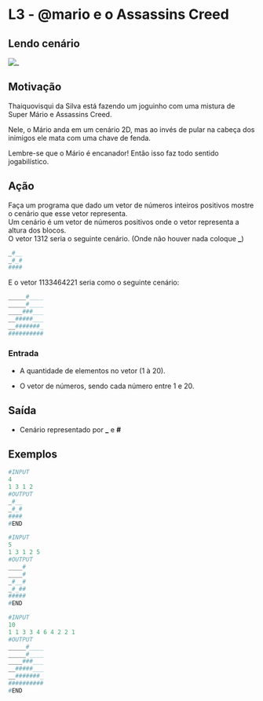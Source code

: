 # L3 - @mario e o Assassins Creed

## Lendo cenário

![_](cover.jpg)

## Motivação

Thaiquovisqui da Silva está fazendo um joguinho com uma mistura de Super Mário e Assassins Creed.

Nele, o Mário anda em um cenário 2D, mas ao invés de pular na cabeça dos inimigos ele mata com uma chave de fenda.  

Lembre-se que o Mário é encanador! Então isso faz todo sentido jogabilístico.

## Ação  

Faça um programa que dado um vetor de números inteiros positivos mostre o cenário que esse vetor representa.  
Um cenário é um vetor de números positivos onde o vetor representa a altura dos blocos.  
O vetor 1312 seria o seguinte cenário. (Onde não houver nada coloque  **\_**)

```py
_#__
_#_#
####
```

E o vetor 1133464221 seria como o seguinte cenário:

```py
_____#____
_____#____
____###___
__#####___
__#######_
##########
```

### Entrada

- A quantidade de elementos no vetor (1 à 20).  

- O vetor de números, sendo cada número entre 1 e 20.  

## Saída

- Cenário representado por  **\_**  e  **#**

## Exemplos

``` py
#INPUT
4
1 3 1 2
#OUTPUT
_#__
_#_#
####
#END
```

```py
#INPUT
5
1 3 1 2 5
#OUTPUT
____#
____#
_#__#
_#_##
#####
#END
```

```py
#INPUT
10
1 1 3 3 4 6 4 2 2 1
#OUTPUT
_____#____
_____#____
____###___
__#####___
__#######_
##########
#END
```
